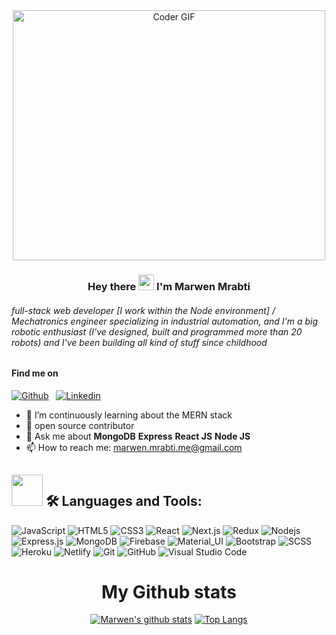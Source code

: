 <center>

  <img src="https://media.giphy.com/media/SWoSkN6DxTszqIKEqv/giphy.gif" alt="Coder GIF" width="500" height="400">

</center>

<!-- Your title -->
<center>

### Hey there <img src="https://media.giphy.com/media/hvRJCLFzcasrR4ia7z/giphy.gif" width="25px"> I'm Marwen Mrabti

</center>

###### full-stack web developer [I work within the Node environment] / Mechatronics engineer specializing in industrial automation, and I'm a big robotic enthusiast (I've designed, built and programmed more than 20 robots) and I've been building all kind of stuff since childhood

<!-- Your badges
You can use the website to generate badges: https://shields.io/
-->

#### Find me on

[![Github](https://img.shields.io/badge/-Github-000?style=flat&logo=Github&logoColor=white)](https://github.com/Marwen-Mrabti) &nbsp; [![Linkedin](https://img.shields.io/badge/-LinkedIn-blue?style=flat&logo=Linkedin&logoColor=white)](https://www.linkedin.com/in/marwen-mrabti-3ba99220b/)

<!-- Talking about you -->

- 🌱 I’m continuously learning about the MERN stack
- 👯 open source contributor
- 💬 Ask me about **MongoDB** **Express** **React JS** **Node JS**
- 📫 How to reach me: marwen.mrabti.me@gmail.com

## <img src="https://media2.giphy.com/media/QssGEmpkyEOhBCb7e1/giphy.gif?cid=ecf05e47a0n3gi1bfqntqmob8g9aid1oyj2wr3ds3mg700bl&rid=giphy.gif" width="50px"> 🛠️ Languages and Tools:

![JavaScript](https://img.shields.io/badge/-JavaScript-black?style=flat-square&logo=javascript) ![HTML5](https://img.shields.io/badge/-HTML5-black?style=flat-square&logo=html5&logoColor=white) ![CSS3](https://img.shields.io/badge/-CSS3-black?style=flat-square&logo=css3)
![React](https://img.shields.io/badge/-React-black?style=flat-square&logo=react) ![Next.js](https://img.shields.io/badge/-Nextjs-black?style=flat-square&logo=next.js) ![Redux](https://img.shields.io/badge/-Redux-black?style=flat-square&logo=Redux) ![Nodejs](https://img.shields.io/badge/-Nodejs-black?style=flat-square&logo=Node.js) ![Express.js](https://img.shields.io/badge/-Express-black?style=flat-square&logo=expressjs) ![MongoDB](https://img.shields.io/badge/-MongoDB-black?style=flat-square&logo=mongodb) ![Firebase](https://img.shields.io/badge/-Firebase-black?style=flat-square&logo=Firebase)
![Material_UI](https://img.shields.io/badge/-Material_UI-black?style=flat-square&logo=material-ui) ![Bootstrap](https://img.shields.io/badge/-Bootstrap-black?style=flat-square&logo=bootstrap) ![SCSS](https://img.shields.io/badge/-SCSS-black?style=flat-square&logo=SASS)
![Heroku](https://img.shields.io/badge/-Heroku-black?style=flat-square&logo=heroku) ![Netlify](https://img.shields.io/badge/-Netlify-black?style=flat-square&logo=netlify)
![Git](https://img.shields.io/badge/-Git-black?style=flat-square&logo=git) ![GitHub](https://img.shields.io/badge/-GitHub-black?style=flat-square&logo=github) ![Visual Studio Code](https://img.shields.io/badge/-VsCode-2C2C32?style=flat-square&logo=visual-studio-code&logoColor=0078D7)

<center>

# My Github stats

[![Marwen's github stats](https://github-readme-stats.vercel.app/api?username=Marwen-Mrabti&hide=issues&show_icons=true&theme=gotham)](https://github.com/Marwen-Mrabti/github-readme-stats)
[![Top Langs](https://github-readme-stats.vercel.app/api/top-langs/?username=Marwen-Mrabti&layout=compact&theme=gotham)](https://github.com/Marwen-Mrabti/github-readme-stats)

</center>
